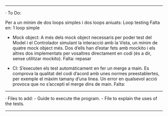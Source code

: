 ﻿----------------------------------------------------------------------------------------------------------------------------------------------------------------------------------------------
· To Do: 

   Per a un mínim de dos loops simples i dos loops aniuats:
 	Loop testing
	Falta en: 1 loop simple 

- Mock object:
	A més dels mock object necessaris per poder test del Model i el Controlador simulant la interacció amb la Vista, un mínim de quatre mock object més. 
	Dos d’ells han d’estar fets amb mockito i els altres dos implementats per vosaltres directament en codi (és a dir, sense utilitzar mockito).
	Falta: repasar

- CI:
 S’executen els test automàticament en fer un merge a main.
 Es comprova la qualitat del codi d’acord amb unes normes preestablertes, per exemple el màxim tamany d’una linea.
 Un error en qualsevol acció provoca que no s’accepti el merge dins de main. 
 Falta:


----------------------------------------------------------------------------------------------------------------------------------------------------------------------------------------------
· Files to add:
	- Guide to execute the program.
	- File to explain the uses of the tests.

----------------------------------------------------------------------------------------------------------------------------------------------------------------------------------------------
